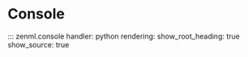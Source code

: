# Console

::: zenml.console
    handler: python
    rendering:
      show_root_heading: true
      show_source: true
